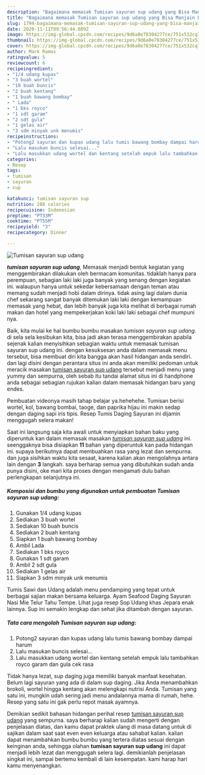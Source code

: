 ```yaml
---
description: "Bagaimana memasak Tumisan sayuran sup udang yang Bisa Manjain Lidah"
title: "Bagaimana memasak Tumisan sayuran sup udang yang Bisa Manjain Lidah"
slug: 1794-bagaimana-memasak-tumisan-sayuran-sup-udang-yang-bisa-manjain-lidah
date: 2020-11-11T09:56:44.609Z
image: https://img-global.cpcdn.com/recipes/9d6a0e78304277ce/751x532cq70/tumisan-sayuran-sup-udang-foto-resep-utama.jpg
thumbnail: https://img-global.cpcdn.com/recipes/9d6a0e78304277ce/751x532cq70/tumisan-sayuran-sup-udang-foto-resep-utama.jpg
cover: https://img-global.cpcdn.com/recipes/9d6a0e78304277ce/751x532cq70/tumisan-sayuran-sup-udang-foto-resep-utama.jpg
author: Mark Ramos
ratingvalue: 5
reviewcount: 6
recipeingredient:
- "1/4 udang kupas"
- "3 buah wortel"
- "10 buah buncis"
- "2 buah kentang"
- "1 buah bawang bombay"
- " Lada"
- "1 bks royco"
- "1 sdt garam"
- "2 sdt gula"
- "1 gelas air"
- "3 sdm minyak unk menumis"
recipeinstructions:
- "Potong2 sayuran dan kupas udang lalu tumis bawang bombay dampai harum"
- "Lalu masukan buncis selesai..."
- "Lalu masukkan udang wortel dan kentang setelah empuk lalu tambahkan royco garam dan gula cek rasa"
categories:
- Resep
tags:
- tumisan
- sayuran
- sup

katakunci: tumisan sayuran sup 
nutrition: 288 calories
recipecuisine: Indonesian
preptime: "PT33M"
cooktime: "PT55M"
recipeyield: "3"
recipecategory: Dinner

---
```



![Tumisan sayuran sup udang](https://img-global.cpcdn.com/recipes/9d6a0e78304277ce/751x532cq70/tumisan-sayuran-sup-udang-foto-resep-utama.jpg)

<b><i>tumisan sayuran sup udang</i></b>, Memasak menjadi bentuk kegiatan yang menggembirakan dilakukan oleh bermacam komunitas. tidaklah hanya para perempuan, sebagian laki laki juga banyak yang senang dengan kegiatan ini. walaupun hanya untuk sekedar kebersamaan dengan teman atau memang sudah menjadi hobi dalam dirinya. tidak asing lagi dalam dunia chef sekarang sangat banyak ditemukan laki laki dengan kemampuan memasak yang hebat, dan lebih banyak juga kita melihat di berbagai rumah makan dan hotel yang mempekerjakan koki laki laki sebagai chef mumpuni nya.

Baik, kita mulai ke hal bumbu bumbu masakan <i>tumisan sayuran sup udang</i>. di sela sela kesibukan kita, bisa jadi akan terasa menggembirakan apabila sejenak kalian menyisihkan sebagian waktu untuk memasak tumisan sayuran sup udang ini. dengan kesuksesan anda dalam memasak menu tersebut, bisa membuat diri kita bangga akan hasil hidangan anda sendiri. dan lagi disini dengan perantara situs ini anda akan memiliki pedoman untuk meracik masakan <u>tumisan sayuran sup udang</u> tersebut menjadi menu yang yummy dan sempurna, oleh sebab itu tandai alamat situs ini di handphone anda sebagai sebagian rujukan kalian dalam memasak hidangan baru yang endes.

Pembuatan videonya masih tahap belajar ya.hehehehe. Tumisan berisi wortel, kol, bawang bombai, taoge, dan paprika hijau ini makin sedap dengan daging sapi iris tipis. Resep Tumis Daging Sayuran ini dijamin menggugah selera makan!


Saat ini langsung saja kita awali untuk menyiapkan bahan baku yang diperuntuk kan dalam memasak masakan <u><i>tumisan sayuran sup udang</i></u> ini. seenggaknya bisa disiapkan <b>11</b> bahan yang diperuntuk kan pada hidangan ini. supaya berikutnya dapat membuahkan rasa yang lezat dan sempurna. dan juga sisihkan waktu kita sesaat, karena kalian akan mengolahnya antara lain dengan <b>3</b> langkah. saya berharap semua yang dibutuhkan sudah anda punya disini, oke mari kita proses dengan mengamati dulu bahan perlengkapan selanjutnya ini.

<!--inarticleads1-->

##### Komposisi dan bumbu yang digunakan untuk pembuatan Tumisan sayuran sup udang:

1. Gunakan 1/4 udang kupas
1. Sediakan 3 buah wortel
1. Sediakan 10 buah buncis
1. Sediakan 2 buah kentang
1. Siapkan 1 buah bawang bombay
1. Ambil  Lada
1. Sediakan 1 bks royco
1. Gunakan 1 sdt garam
1. Ambil 2 sdt gula
1. Sediakan 1 gelas air
1. Siapkan 3 sdm minyak unk menumis


Tumis Sawi dan Udang adalah menu pendamping yang tepat untuk berbagai sajian makan bersama keluarga. Ayam Seafood Daging Sayuran Nasi Mie Telur Tahu Tempe. Lihat juga resep Sop Udang khas Jepara enak lainnya. Sup ini semakin lengkap dan sehat jika ditambah dengan sayuran. 

<!--inarticleads2-->

##### Tata cara mengolah Tumisan sayuran sup udang:

1. Potong2 sayuran dan kupas udang lalu tumis bawang bombay dampai harum
1. Lalu masukan buncis selesai...
1. Lalu masukkan udang wortel dan kentang setelah empuk lalu tambahkan royco garam dan gula cek rasa


Tidak hanya lezat, sup daging juga memiliki banyak manfaat kesehatan. Belum lagi sayuran yang ada di dalam sup daging. Jika Anda menambahkan brokoli, wortel hingga kentang akan melengkapi nutrisi Anda. Tumisan yang satu ini, mungkin udah sering jadi menu andalannya mama di rumah, hehe. Resep yang satu ini gak perlu repot masak ayamnya. 

Demikian sedikit bahasan hidangan perihal resep <u>tumisan sayuran sup udang</u> yang sempurna. saya berharap kalian sudah mengerti dengan penjelasan diatas, dan kamu dapat praktek ulang di masa datang untuk di sajikan dalam saat saat even even keluarga atau sahabat kalian. kalian dapat menambahkan bumbu bumbu yang tertera diatas sesuai dengan keinginan anda, sehingga olahan <b>tumisan sayuran sup udang</b> ini dapat menjadi lebih lezat dan menggugah selera lagi. demikianlah penjelasan singkat ini, sampai bertemu kembali di lain kesempatan. kami harap hari kamu menyenangkan.
